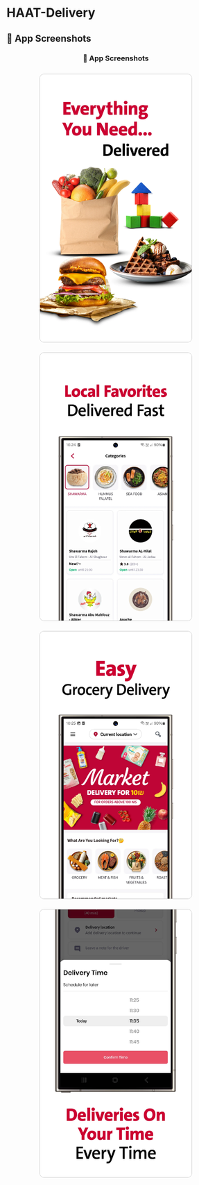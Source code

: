 # HAAT-Delivery

 ## 📱 App Screenshots

<h3 align="center">📱 App Screenshots</h3>

<p align="center">
  <img src="s1.webp" alt="Home Screen"
       style="border:1px solid #ccc; border-radius:10px; margin:10px;" width="350"/>
  <img src="s2.webp" alt="Login Screen"
       style="border:1px solid #ccc; border-radius:10px; margin:10px;" width="350"/>
 <img src="s3.webp" alt="Login Screen"
       style="border:1px solid #ccc; border-radius:10px; margin:10px;" width="350"/>
  <img src="s4.webp" alt="Login Screen"
       style="border:1px solid #ccc; border-radius:10px; margin:10px;" width="350"/>
</p>
